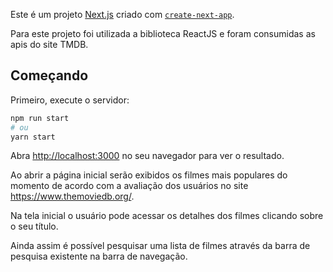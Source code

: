 Este é um projeto [Next.js](https://nextjs.org/) criado com [`create-next-app`](https://github.com/vercel/next.js/tree/canary/packages/create-next-app).

Para este projeto foi utilizada a biblioteca ReactJS e foram consumidas as apis do site TMDB.

## Começando

Primeiro, execute o servidor:

```bash
npm run start
# ou
yarn start
```

Abra [http://localhost:3000](http://localhost:3000) no seu navegador para ver o resultado.

Ao abrir a página inicial serão exibidos os filmes mais populares do momento de acordo com a avaliação dos usuários no site https://www.themoviedb.org/.

Na tela inicial o usuário pode acessar os detalhes dos filmes clicando sobre o seu título.

Ainda assim é possível pesquisar uma lista de filmes através da barra de pesquisa existente na barra de navegação.
